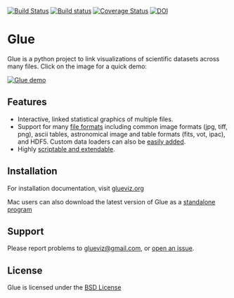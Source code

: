 
[![Build Status](https://travis-ci.org/glue-viz/glue.svg)](https://travis-ci.org/glue-viz/glue?branch=master)
[![Build status](https://ci.appveyor.com/api/projects/status/elhwol929gwg1unv/branch/master?svg=true)](https://ci.appveyor.com/project/astrofrog/glue/branch/master)
[![Coverage Status](https://coveralls.io/repos/glue-viz/glue/badge.svg)](https://coveralls.io/r/glue-viz/glue)
[![DOI](https://zenodo.org/badge/doi/10.5281/zenodo.13866.svg)](http://dx.doi.org/10.5281/zenodo.13866)

Glue
====

Glue is a python project to link visualizations of scientific datasets
across many files. Click on the image for a quick demo:

[![Glue demo](doc/readme.gif)](http://vimeo.com/53378575)

Features
--------
- Interactive, linked statistical graphics of multiple files.
- Support for many [file formats](http://www.glueviz.org/en/latest/faq.html#what-data-formats-does-glue-understand) including common image formats (jpg, tiff, png), ascii tables, astronomical image and table formats (fits, vot, ipac), and HDF5. Custom data loaders can also be [easily added](http://www.glueviz.org/en/latest/customization.html#custom-data-loaders).
- Highly [scriptable and extendable](http://www.glueviz.org/en/latest/coding_with_glue.html).

Installation
------------

For installation documentation, visit [glueviz.org](http://glueviz.org)

Mac users can also download the latest version of Glue as a [standalone
program](http://mac.glueviz.org)

Support
-------
Please report problems to glueviz@gmail.com, or [open an issue](https://github.com/glue-viz/glue/issues?state=open).

License
-------
Glue is licensed under the [BSD License](https://github.com/glue-viz/glue/blob/master/LICENSE)

